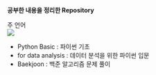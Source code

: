 **공부한 내용을 정리한 Repository**

주 언어  
<img src="https://img.shields.io/badge/Python-3766AB?style=flat-square&logo=Python&logoColor=white"/></a>

- Python Basic : 파이썬 기초
- for data analysis : 데이터 분석을 위한 파이썬 입문
- Baekjoon : 백준 알고리즘 문제 풀이
